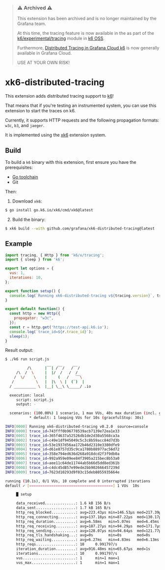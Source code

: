 > ### ⚠️ Archived ⚠️
>
> This extension has been archived and is no longer maintained by the Grafana team.
> 
> At this time, the tracing feature is now available in the as part of the
> [k6/experimental/tracing](https://grafana.com/docs/k6/latest/javascript-api/k6-experimental/tracing/)
> module in [k6 OSS](https://grafana.com/docs/k6/latest/).
> 
> Furthermore, [Distributed Tracing in Grafana Cloud k6](https://grafana.com/docs/cloud/k6/distributed-tracing/)
> is now generally available in Grafana Cloud.
>
> USE AT YOUR OWN RISK!

# xk6-distributed-tracing

This extension adds distributed tracing support to [k6](https://github.com/grafana/k6)! 

That means that if you're testing an instrumented system, you can use this extension to start the traces on k6. 

Currently, it supports HTTP requests and the following propagation formats: `w3c`, `b3`, and `jaeger`.

It is implemented using the [xk6](https://github.com/grafana/xk6) extension system.

## Build

To build a `k6` binary with this extension, first ensure you have the prerequisites:

- [Go toolchain](https://go101.org/article/go-toolchain.html)
- Git

Then:

1. Download `xk6`:

```bash
$ go install go.k6.io/xk6/cmd/xk6@latest
```

2. Build the binary:

```bash
$ xk6 build --with github.com/grafana/xk6-distributed-tracing@latest
```

## Example

```javascript
import tracing, { Http } from 'k6/x/tracing';
import { sleep } from 'k6';

export let options = {
  vus: 1,
  iterations: 10,
};

export function setup() {
  console.log(`Running xk6-distributed-tracing v${tracing.version}`, tracing);
}

export default function() {
  const http = new Http({
    propagator: "w3c",
  });
  const r = http.get('https://test-api.k6.io');
  console.log(`trace_id=${r.trace_id}`);
  sleep(1);
}
```

Result output:

```bash
$ ./k6 run script.js

          /\      |‾‾| /‾‾/   /‾‾/
     /\  /  \     |  |/  /   /  /
    /  \/    \    |     (   /   ‾‾\
   /          \   |  |\  \ |  (‾)  |
  / __________ \  |__| \__\ \_____/ .io

  execution: local
     script: script.js
     output: -

  scenarios: (100.00%) 1 scenario, 1 max VUs, 40s max duration (incl. graceful stop):
           * default: 1 looping VUs for 10s (gracefulStop: 30s)

INFO[0000] Running xk6-distributed-tracing v0.2.0  source=console
INFO[0000] trace_id=743fff0b96778539acb7139e72ea1e33
INFO[0001] trace_id=365f4637a52526db1de2d30a5568ca3a
INFO[0002] trace_id=c49e1df945049c5c3c8b59acc84d7d3b
INFO[0003] trace_id=53e1937d56aa172b46d2310e3380dfe9
INFO[0004] trace_id=d61e8757d35c9ca1780b88977ac56d72
INFO[0005] trace_id=358e794ed636d268a918dcd2f3f9db0a
INFO[0006] trace_id=992a959e09ee84f3905a215bec8b53a0
INFO[0007] trace_id=aee11c64de11744ab5b66d5dd8ed361b
INFO[0008] trace_id=c4dc45d857e99ede2bb902666457239d
INFO[0009] trace_id=7623d10293d9f03c15deb8055935664e

running (10.1s), 0/1 VUs, 10 complete and 0 interrupted iterations
default ✓ [======================================] 1 VUs  10s

     █ setup

     data_received..............: 1.6 kB 156 B/s
     data_sent..................: 1.7 kB 165 B/s
     http_req_blocked...........: avg=223.43µs min=146.53µs med=217.39µs max=314.54µs p(90)=276.68µs p(95)=295.61µs
     http_req_connecting........: avg=137.18µs min=87.22µs  med=130.17µs max=196.38µs p(90)=184.38µs p(95)=190.38µs
     http_req_duration..........: avg=6.58ms   min=5.07ms   med=6.45ms   max=7.91ms   p(90)=7.83ms   p(95)=7.87ms
     http_req_receiving.........: avg=187.27µs min=94.29µs  med=171.7µs  max=295.67µs p(90)=293.28µs p(95)=294.48µs
     http_req_sending...........: avg=128.07µs min=94.64µs  med=121.77µs max=175.65µs p(90)=160.41µs p(95)=168.03µs
     http_req_tls_handshaking...: avg=0s       min=0s       med=0s       max=0s       p(90)=0s       p(95)=0s
     http_req_waiting...........: avg=6.27ms   min=4.83ms   med=6.13ms   max=7.64ms   p(90)=7.56ms   p(95)=7.6ms
     http_reqs..................: 10     0.991797/s
     iteration_duration.........: avg=916.48ms min=65.67µs  med=1s       max=1s       p(90)=1s       p(95)=1s
     iterations.................: 10     0.991797/s
     vus........................: 1      min=1 max=1
     vus_max....................: 1      min=1 max=1

```
